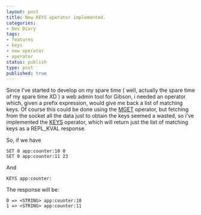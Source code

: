 ```yaml
---
layout: post
title: New KEYS operator implemented.
categories:
- Dev Diary
tags:
- features
- keys
- new operator
- operator
status: publish
type: post
published: true
---
```


Since I've started to develop on my spare time ( well, actually the spare time of my spare time XD ) a web admin tool for Gibson, i needed an operator which, given a prefix expression, would give me back a list of matching keys.
Of course this could be done using the [MGET](http://gibson-db.in/commands/mget.html) operator, but fetching from the socket all the data just to obtain the keys seemed a wasted, so i've implemented the [KEYS](http://gibson-db.in/commands/keys.html) operator, which will return just the list of matching keys as a REPL_KVAL response.  

So, if we have

    SET 0 app:counter:10 0
    SET 0 app:counter:11 23

And

    KEYS app:counter:

The response will be:

    0 => <STRING> app:counter:10
    1 => <STRING> app:counter:11

